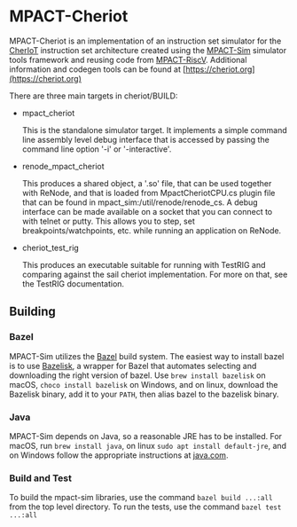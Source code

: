 # MPACT-Cheriot

MPACT-Cheriot is an implementation of an instruction set simulator for the
[CherIoT](https://cheriot.org) instruction set architecture created using the
[MPACT-Sim](https://github.com/google/mpact-sim) simulator tools framework and
reusing code from [MPACT-RiscV](https://github.com/google/mpact-riscv).
Additional information and codegen tools can be found at
[https://cheriot.org](https://cheriot.org)

There are three main targets in cheriot/BUILD:

*   mpact_cheriot

    This is the standalone simulator target. It implements a simple command line
    assembly level debug interface that is accessed by passing the command line
    option '-i' or '-interactive'.

*   renode_mpact_cheriot

    This produces a shared object, a '.so' file, that can be used together with
    ReNode, and that is loaded from MpactCheriotCPU.cs plugin file that can be
    found in mpact_sim:/util/renode/renode_cs. A debug interface can be made
    available on a socket that you can connect to with telnet or putty. This
    allows you to step, set breakpoints/watchpoints, etc. while running an
    application on ReNode.

*   cheriot_test_rig

    This produces an executable suitable for running with TestRIG and comparing
    against the sail cheriot implementation. For more on that, see the TestRIG
    documentation.

## Building

### Bazel

MPACT-Sim utilizes the [Bazel](https://bazel.build/) build system. The easiest
way to install bazel is to use
[Bazelisk](https://github.com/bazelbuild/bazelisk), a wrapper for Bazel that
automates selecting and downloading the right version of bazel. Use `brew
install bazelisk` on macOS, `choco install bazelisk` on Windows, and on linux,
download the Bazelisk binary, add it to your `PATH`, then alias bazel to the
bazelisk binary.

### Java

MPACT-Sim depends on Java, so a reasonable JRE has to be installed. For macOS,
run `brew install java`, on linux `sudo apt install default-jre`, and on Windows
follow the appropriate instructions at [java.com](https://java.com).

### Build and Test

To build the mpact-sim libraries, use the command `bazel build ...:all` from the
top level directory. To run the tests, use the command `bazel test ...:all`
